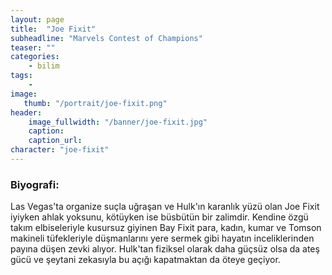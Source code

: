 ```yaml
---
layout: page
title:  "Joe Fixit"
subheadline: "Marvels Contest of Champions"
teaser: ""
categories:
    - bilim
tags:
    -
image:
   thumb: "/portrait/joe-fixit.png"
header:
    image_fullwidth: "/banner/joe-fixit.jpg"
    caption: 
    caption_url:  
character: "joe-fixit"
---
```


### Biyografi:

Las Vegas'ta organize suçla uğraşan ve Hulk'ın karanlık yüzü olan Joe Fixit iyiyken ahlak yoksunu, kötüyken ise büsbütün bir zalimdir. Kendine özgü takım elbiseleriyle kusursuz giyinen Bay Fixit para, kadın, kumar ve Tomson makineli tüfekleriyle düşmanlarını yere sermek gibi hayatın inceliklerinden payına düşen zevki alıyor. Hulk'tan fiziksel olarak daha güçsüz olsa da ateş gücü ve şeytani zekasıyla bu açığı kapatmaktan da öteye geçiyor.

